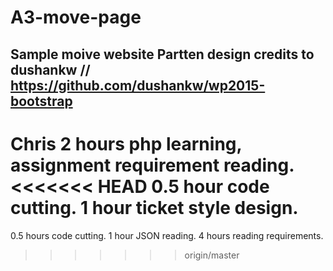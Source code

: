 # A3-move-page
Sample moive website
Partten design credits to dushankw // https://github.com/dushankw/wp2015-bootstrap
--------------------
Chris
2 hours php learning, assignment requirement reading.
<<<<<<< HEAD
0.5 hour code cutting.
1 hour ticket style design.
=======
0.5 hours code cutting.
1 hour JSON reading.
4 hours reading requirements.
>>>>>>> origin/master
